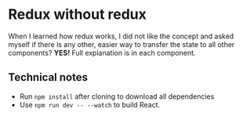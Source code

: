 # Redux without redux

When I learned how redux works, I did not like the concept and asked myself if there is any other, easier way to transfer the state to all other components?
<b>YES!</b>
Full explanation is in each component.

## Technical notes

- Run `npm install` after cloning to download all dependencies
- Use `npm run dev -- --watch` to build React.
